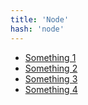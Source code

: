 ```yaml
---
title: 'Node'
hash: 'node'
---
```


- [Something 1](http://www.soimethinmg.com)
- [Something 2](http://www.soimethinmg.com)
- [Something 3](http://www.soimethinmg.com)
- [Something 4](http://www.soimethinmg.com)
